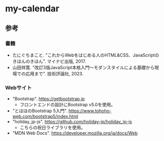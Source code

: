 # my-calendar

## 参考

### 書籍

* たにぐちまこと. "これからWebをはじめる人のHTML&CSS、JavaScriptのきほんのきほん". マイナビ出版, 2017.
* 山田祥寛. "改訂3版JavaScript本格入門〜モダンスタイルによる基礎から現場での応用まで". 技術評論社, 2023.

### Webサイト

* "Bootstrap". https://getbootstrap.jp
    * フロントエンドの設計にBootstrap v5.0を使用。
* "とほほのBootstrap 5入門". https://www.tohoho-web.com/bootstrap5/index.html
* "holiday_jp-js". https://github.com/holiday-jp/holiday_jp-js
    * こちらの祝日ライブラリを使用。
* "MDN Web Docs". https://developer.mozilla.org/ja/docs/Web
